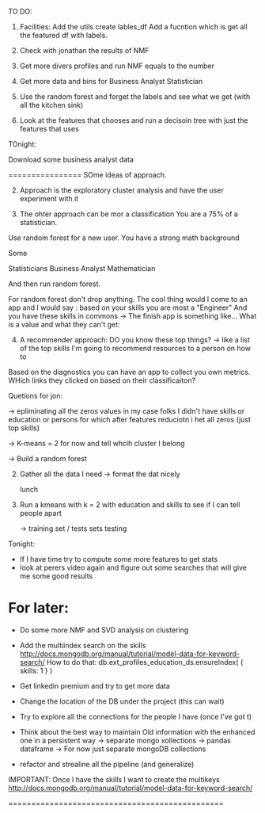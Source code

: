 TO DO:

1) Facilities:
Add the utils create lables_df
Add a fucntion which is get all the featured df with labels.

2) Check with jonathan the results of NMF


1) Get more divers profiles and run NMF equals to the number 

2) Get more data and bins for 
Business Analyst
Statistician

3) Use the random forest and forget the labels and see what we get
(with all the kitchen sink)

4) Look at the features that chooses and run a decisoin tree
with just the features that uses


TOnight:

Download some business analyst data



================
SOme ideas of approach.


2) Approach is the exploratory cluster analysis 
and have the user experiment with it

3) The ohter approach can be mor a classification 
You are a 75% of a statistician.

Use random forest for a new user.
You have a strong math background

Some 

Statisticians
Business Analyst
Mathematician

And then run random forest.

For random forest don't drop anything.
The cool thing would I come to an app
and I would say : based on your skills you are most a "Engineer"
And you have these skills in commons ->
The finish app is something like...
What is a value and what they can't get:

4) A recommender approach:
DO you know these top things?
-> like a list of the top skills
I'm going to recommend resources to a person on how to 

Based on the diagnostics you can have an app to collect
you own metrics. WHich links they clicked on 
based on their classificaiton?



Quetions for jon:

-> epliminating all the zeros values in my case folks I didn't
have skills or education or persons for which after features reduciotn
i het all zeros (just top skills)


-> K-means = 2 for now and tell whcih cluster I belong

-> Build a random forest


2) Gather all the data I need 
   -> format the dat nicely

	lunch

3) Run a kmeans with k = 2 with
   education and skills to see if I can tell people
   apart 

   -> training set / tests sets testing 





Tonight:
- If I have time try to compute some more features to get stats
- look at perers video again and figure out some searches that will give me
some good results

For later:
==============
- Do some more NMF and SVD analysis on clustering

- Add the multiindex search on the skills
http://docs.mongodb.org/manual/tutorial/model-data-for-keyword-search/
How to do that:
db.ext_profiles_education_ds.ensureIndex( { skills: 1 } )


- Get linkedin premium and try to get more data
- Change the location of the DB under the project (this can wait)
- Try to explore all the connections for the people I have (once I've got t)
- Think about the best way to maintain Old information with the enhanced one in a persistent way
	-> separate mongo xollections
	-> pandas dataframe
	-> For now just separate mongoDB collections
- refactor and strealine all the pipeline (and generalize)


IMPORTANT:
Once I have the skills I want to create the multikeys 
http://docs.mongodb.org/manual/tutorial/model-data-for-keyword-search/

===============================================

